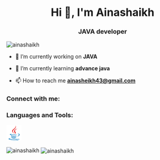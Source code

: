 <h1 align="center">Hi 👋, I'm Ainashaikh</h1>
<h3 align="center">JAVA developer</h3>

<p align="left"> <img src="https://komarev.com/ghpvc/?username=ainashaikh&label=Profile%20views&color=0e75b6&style=flat" alt="ainashaikh" /> </p>

- 🔭 I’m currently working on **JAVA**

- 🌱 I’m currently learning **advance java**

- 📫 How to reach me **ainasheikh43@gmail.com**

<h3 align="left">Connect with me:</h3>
<p align="left">
</p>

<h3 align="left">Languages and Tools:</h3>
<p align="left"> <a href="https://www.java.com" target="_blank" rel="noreferrer"> <img src="https://raw.githubusercontent.com/devicons/devicon/master/icons/java/java-original.svg" alt="java" width="40" height="40"/> </a> </p>

<p><img align="left" src="https://github-readme-stats.vercel.app/api/top-langs?username=ainashaikh&show_icons=true&locale=en&layout=compact" alt="ainashaikh" /></p>

<p>&nbsp;<img align="center" src="https://github-readme-stats.vercel.app/api?username=ainashaikh&show_icons=true&locale=en" alt="ainashaikh" /></p>
